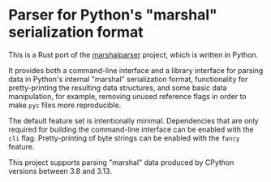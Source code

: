 # Parser for Python's "marshal" serialization format

This is a Rust port of the [marshalparser] project, which is written in Python.

It provides both a command-line interface and a library interface for parsing
data in Python's internal "marshal" serialization format, functionality for
pretty-printing the resulting data structures, and some basic data manipulation,
for example, removing unused reference flags in order to make `pyc` files more
reproducible.

The default feature set is intentionally minimal. Dependencies that are only
required for building the command-line interface can be enabled with the `cli`
flag. Pretty-printing of byte strings can be enabled with the `fancy` feature.

This project supports parsing "marshal" data produced by CPython versions
between 3.8 and 3.13.

[marshalparser]: https://github.com/fedora-python/marshalparser
